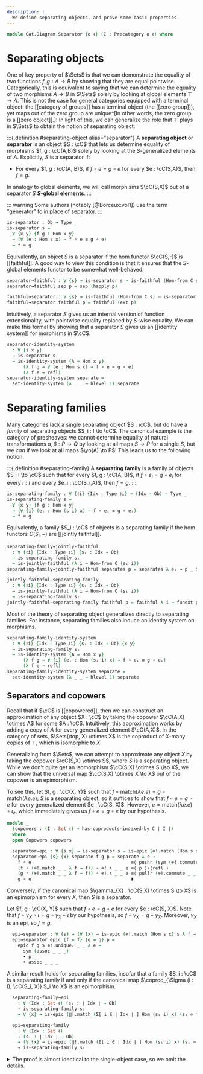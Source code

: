 ```yaml
---
description: |
  We define separating objects, and prove some basic properties.
---
```


<!--
```agda
open import Cat.Diagram.Coproduct.Copower
open import Cat.Diagram.Coproduct.Indexed
open import Cat.Instances.Shape.Terminal
open import Cat.Functor.FullSubcategory
open import Cat.Diagram.Colimit.Base
open import Cat.Diagram.Limit.Finite
open import Cat.Functor.Conservative
open import Cat.Diagram.Coequaliser
open import Cat.Functor.Properties
open import Cat.Diagram.Equaliser
open import Cat.Functor.Constant
open import Cat.Functor.Compose
open import Cat.Instances.Comma
open import Cat.Instances.Sets
open import Cat.Functor.Joint
open import Cat.Diagram.Zero
open import Cat.Functor.Base
open import Cat.Functor.Hom
open import Cat.Prelude

open import Data.Dec.Base

import Cat.Morphism.Strong.Epi
import Cat.Reasoning
```
-->

```agda
module Cat.Diagram.Separator {o ℓ} (C : Precategory o ℓ) where
```

<!--
```agda
open Cat.Morphism.Strong.Epi C
open Cat.Reasoning C
open _=>_
```
-->

<!--
  [TODO: Reed M, 21/01/2024] Write the page on concrete categories; link separators
  to representing objects for the faithful functors.
-->

# Separating objects

One of key property of $\Sets$ is that we can demonstrate the equality of
two functions $f, g : A \to B$ by showing that they are equal pointwise.
Categorically, this is equivalent to saying that we can determine the
equality of two morphisms $A \to B$ in $\Sets$ solely by looking at
global elements $\top \to A$. This is not the case for general categories
equipped with a terminal object: the [[category of groups]] has a terminal
object (the [[zero group]]), yet maps out of the zero group are
unique^[In other words, the zero group is a [[zero object]].]! In light of
this, we can generalize the role that $\top$ plays in $\Sets$ to obtain
the notion of separating object:

:::{.definition #separating-object alias="separator"}
A **separating object** or **separator** is an object $S : \cC$ that lets
us determine equality of morphisms $f, g : \cC(A,B)$ solely by looking at
the $S$-generalized elements of $A$. Explicitly, $S$ is a separator if:
- For every $f, g : \cC(A, B)$, if $f \circ e = g \circ e$ for every
  $e : \cC(S,A)$, then $f = g$.

In analogy to global elements, we will call morphisms $\cC(S,X)$ out of a
separator $S$ **$S$-global elements**.
:::

::: warning
Some authors (notably [@Borceux:vol1]) use the term "generator" to
in place of separator.
:::

```agda
is-separator : Ob → Type _
is-separator s =
  ∀ {x y} {f g : Hom x y}
  → (∀ (e : Hom s x) → f ∘ e ≡ g ∘ e)
  → f ≡ g
```

Equivalently, an object $S$ is a separator if the hom functor $\cC(S,-)$
is [[faithful]]. A good way to view this condition is that it ensures
that the $S$-global elements functor to be somewhat well-behaved.

```agda
separator→faithful : ∀ {s} → is-separator s → is-faithful (Hom-from C s)
separator→faithful sep p = sep (happly p)

faithful→separator : ∀ {s} → is-faithful (Hom-from C s) → is-separator s
faithful→separator faithful p = faithful (ext p)
```

Intuitively, a separator $S$ gives us an internal version of function
extensionality, with pointwise equality replaced by $S$-wise equality.
We can make this formal by showing that a separator $S$ gives us an
[[identity system]] for morphisms in $\cC$.

```agda
separator-identity-system
  : ∀ {s x y}
  → is-separator s
  → is-identity-system {A = Hom x y}
      (λ f g → ∀ (e : Hom s x) → f ∘ e ≡ g ∘ e)
      (λ f e → refl)
separator-identity-system separate =
  set-identity-system (λ _ _ → hlevel 1) separate
```

# Separating families

Many categories lack a single separating object $S : \cC$, but do have a *family* of
separating objects $S_i : I \to \cC$. The canonical example is the category
of presheaves: we cannot determine equality of natural transformations
$\alpha, \beta : P \to Q$ by looking at all maps $S \to P$ for a single $S$,
but we *can* if we look at all maps $\yo(A) \to P$! This leads us to the
following notion:

:::{.definition #separating-family}
A **separating family** is a family of objects $S : I \to \cC$ such that
for every $f, g : \cC(A, B)$, if $f \circ e_i = g \circ e_i$ for every
$i : I$ and every $e_i : \cC(S_i,A)$, then $f = g$.
:::

```agda
is-separating-family : ∀ {ℓi} {Idx : Type ℓi} → (Idx → Ob) → Type _
is-separating-family s =
  ∀ {x y} {f g : Hom x y}
  → (∀ {i} (eᵢ : Hom (s i) x) → f ∘ eᵢ ≡ g ∘ eᵢ)
  → f ≡ g
```

Equivalently, a family $S_i : \cC$ of objects is a separating family if the hom
functors $C(S_i, -)$ are [[jointly faithful]].

```agda
separating-family→jointly-faithful
  : ∀ {ℓi} {Idx : Type ℓi} {sᵢ : Idx → Ob}
  → is-separating-family sᵢ
  → is-jointly-faithful (λ i → Hom-from C (sᵢ i))
separating-family→jointly-faithful separates p = separates λ eᵢ → p _ $ₚ eᵢ

jointly-faithful→separating-family
  : ∀ {ℓi} {Idx : Type ℓi} {sᵢ : Idx → Ob}
  → is-jointly-faithful (λ i → Hom-from C (sᵢ i))
  → is-separating-family sᵢ
jointly-faithful→separating-family faithful p = faithful λ i → funext p
```

Most of the theory of separating object generalizes directly to separating families.
For instance, separating families also induce an identity system on morphisms.

```agda
separating-family-identity-system
  : ∀ {ℓi} {Idx : Type ℓi} {sᵢ : Idx → Ob} {x y}
  → is-separating-family sᵢ
  → is-identity-system {A = Hom x y}
      (λ f g → ∀ {i} (eᵢ : Hom (sᵢ i) x) → f ∘ eᵢ ≡ g ∘ eᵢ)
      (λ f e → refl)
separating-family-identity-system separate =
  set-identity-system (λ _ _ → hlevel 1) separate
```

## Separators and copowers

Recall that if $\cC$ is [[copowered]], then we can construct an
approximation of any object $X : \cC$ by taking the copower $\cC(A,X) \otimes A$
for some $A : \cC$. Intuitively, this approximation works by adding a copy
of $A$ for every generalized element $\cC(A,X)$. In the category of sets,
$\Sets(\top, X) \otimes X$ is the coproduct of $X$-many copies of $\top$,
which is isomorphic to $X$.

Generalizing from $\Sets$, we can attempt to approximate any object
$X$ by taking the copower $\cC(S,X) \otimes S$, where $S$ is a separating
object. While we don't quite get an isomorphism $\cC(S,X) \otimes S \iso X$,
we can show that the universal map $\cC(S,X) \otimes X \to X$ out of the
copower is an epimorphism.

To see this, let $f, g : \cC(X, Y)$ such that
$f \circ \mathrm{match}(\lambda e. e) = g \circ \mathrm{match}(\lambda e. e)$;
$S$ is a separating object, so it suffices to show that $f \circ e = g \circ e$
for every generalized element $e : \cC(S, X)$. However, $e = \mathrm{match}(\lambda e. e) \circ \iota_e$,
which immediately gives us $f \circ e = g \circ e$ by our hypothesis.

```agda
module _
  (copowers : (I : Set ℓ) → has-coproducts-indexed-by C ∣ I ∣)
  where
  open Copowers copowers

  separator→epi : ∀ {s x} → is-separator s → is-epic (⊗!.match (Hom s x) s λ f → f)
  separator→epi {s} {x} separate f g p = separate λ e →
    f ∘ e                                     ≡⟨ pushr (sym (⊗!.commute _ _)) ⟩
    (f ∘ (⊗!.match _ _ λ f → f)) ∘ ⊗!.ι _ _ e ≡⟨ p ⟩∘⟨refl ⟩
    (g ∘ (⊗!.match _ _ λ f → f)) ∘ ⊗!.ι _ _ e ≡⟨ pullr (⊗!.commute _ _) ⟩
    g ∘ e                                     ∎
```

Conversely, if the canonical map $\gamma_{X} : \cC(S,X) \otimes S \to X$
is an epimorphism for every $X$, then $S$ is a separator.

Let $f, g : \cC(X, Y)$ such that $f \circ e = g \circ e$ for every
$e : \cC(S, X)$. Note that $f \circ \gamma_{X} \circ \iota = g \circ \gamma_{X} \circ \iota$
by our hypothesis, so $f \circ \gamma_{X} = g \circ \gamma_{X}$. Moreover,
$\gamma_{X}$ is an epi, so $f = g$.

```agda
  epi→separator : ∀ {s} → (∀ {x} → is-epic (⊗!.match (Hom s x) s λ f → f)) → is-separator s
  epi→separator epic {f = f} {g = g} p =
    epic f g $ ⊗!.unique₂ _ _ λ e →
      sym (assoc _ _ _)
      ∙ p _
      ∙ assoc _ _ _
```

A similar result holds for separating families, insofar that a family
$S_i : \cC$ is a separating family if and only if the canonical map
$\coprod_{\Sigma (i : I), \cC(S_i, X)} S_i \to X$ is an epimorphism.

```agda
  separating-family→epi
    : ∀ (Idx : Set ℓ) (sᵢ : ∣ Idx ∣ → Ob)
    → is-separating-family sᵢ
    → ∀ {x} → is-epic (∐!.match (Σ[ i ∈ ∣ Idx ∣ ] Hom (sᵢ i) x) (sᵢ ⊙ fst) snd)

  epi→separating-family
    : ∀ (Idx : Set ℓ)
    → (sᵢ : ∣ Idx ∣ → Ob)
    → (∀ {x} → is-epic (∐!.match (Σ[ i ∈ ∣ Idx ∣ ] Hom (sᵢ i) x) (sᵢ ⊙ fst) snd))
    → is-separating-family sᵢ
```

<details>
<summary>The proof is almost identical to the single-object case, so
we omit the details.
</summary>
```agda
  separating-family→epi Idx sᵢ separate f g p = separate λ {i} eᵢ →
    f ∘ eᵢ                                     ≡⟨ pushr (sym (∐!.commute _ _)) ⟩
    (f ∘ ∐!.match _ _ snd) ∘ ∐!.ι _ _ (i , eᵢ) ≡⟨ p ⟩∘⟨refl ⟩
    (g ∘ ∐!.match _ _ snd) ∘ ∐!.ι _ _ (i , eᵢ) ≡⟨ pullr (∐!.commute _ _) ⟩
    g ∘ eᵢ                                     ∎

  epi→separating-family Idx sᵢ epic {f = f} {g = g} p =
    epic f g $ ∐!.unique₂ _ _ λ (i , eᵢ) →
      sym (assoc _ _ _)
      ∙ p _
      ∙ assoc _ _ _
```
</details>

## Existence of separating families

If $\cC$ has [[equalisers]] and $\cC(S,-)$ is [[conservative]], then
$S$ is a separating family.

```agda
equalisers+conservative→separator
  : ∀ {s}
  → has-equalisers C
  → is-conservative (Hom-from C s)
  → is-separator s
```

Let $f, g : \cC(A,B)$, and suppose that $f \circ e = g \circ e$ for every $\cC(S,A)$.
We can then form the equaliser $(E,e)$ of $f$ and $g$. Note that if $e$
is invertible, then $f = g$, as $f \circ e = g \circ e$ holds by virtue of
$e$ being an equaliser.

```agda
equalisers+conservative→separator equalisers f∘-conservative {f = f} {g = g} p =
  invertible→epic equ-invertible f g Eq.equal
  where
    module Eq = Equaliser (equalisers f g)
```

Moreover, $\cC(S,-)$ is conservative, so it suffices to prove that
precomposition of $e$ with an $S$-generalized element is an equivalence.
This follows immediately from the universal property of equalisers!

```agda
    equ-invertible : is-invertible Eq.equ
    equ-invertible =
      f∘-conservative $
      is-equiv→is-invertible $
      is-iso→is-equiv $ iso
        (λ e → Eq.universal (p e))
        (λ e → Eq.factors)
        (λ h → sym (Eq.unique refl))
```

A similar line of argument lets us generalize this result to separating
families.

```agda
equalisers+jointly-conservative→separating-family
  : ∀ {κ} {Idx : Type κ} {sᵢ : Idx → Ob}
  → has-equalisers C
  → is-jointly-conservative (λ i → Hom-from C (sᵢ i))
  → is-separating-family sᵢ
```

<details>
<summary>The proof is more-or-less the same, so we omit the details.
</summary>
```agda
equalisers+jointly-conservative→separating-family
  equalisers fᵢ∘-conservative {f = f} {g = g} p =
  invertible→epic equ-invertible f g Eq.equal
  where
    module Eq = Equaliser (equalisers f g)

    equ-invertible : is-invertible Eq.equ
    equ-invertible =
      fᵢ∘-conservative λ i →
      is-equiv→is-invertible $
      is-iso→is-equiv $ iso
        (λ eᵢ → Eq.universal (p eᵢ))
        (λ eᵢ → Eq.factors)
        (λ h → sym (Eq.unique refl))
```
</details>


```agda
```

Our next result lets us relate separating objects and separating families.
Clearly, a separating object yields a separating family; when does the
converse hold?

One possible scenario is that there is an object $X : \cC$ such that
every $S_i$ comes equipped with a section/retraction pair
$f_i : S_i \rightleftarrows X : r_i$. To see why, let $g, h : \cC(A, B)$
and suppose that $g \circ e = h \circ e$ for every $e : \cC(X, A)$.
As $S_i$ is a separating family, it suffices to show that $g \circ e_i = h \circ e_i$
for every $i : I$, $e_i : \cC(S_i, A)$.

Next, note that $g \circ e_i = g  \circ e_i \circ r_i \circ f_i$, as
$f_i$ and $r_i$ are a section/retraction pair. Moreover,
$e_i \circ r_i : \cC(X, A)$, so

$$g \circ e_i \circ r_i \circ f_i = h \circ e_i \circ r_i \circ f_i$$

by our hypothesis. Finally, we can use the fact that $f_i$ and $r_i$
are a section/retraction pair to observe that $g \circ e_i = f \circ e_i$,
completing the proof

```agda
retracts+separating-family→separator
  : ∀ {κ} {Idx : Type κ} {sᵢ : Idx → Ob} {x : Ob}
  → is-separating-family sᵢ
  → (fᵢ : ∀ i → Hom (sᵢ i) x)
  → (∀ i → has-retract (fᵢ i))
  → is-separator x
retracts+separating-family→separator separate fᵢ r {f = g} {g = h} p =
  separate λ {i} eᵢ →
    g ∘ eᵢ                         ≡˘⟨ pullr (cancelr (r i .is-retract)) ⟩
    (g ∘ eᵢ ∘ r i .retract) ∘ fᵢ i ≡⟨ ap₂ _∘_ (p (eᵢ ∘ r i .retract)) refl ⟩
    (h ∘ eᵢ ∘ r i .retract) ∘ fᵢ i ≡⟨ pullr (cancelr (r i .is-retract)) ⟩
    h ∘ eᵢ                         ∎
```

We can immediately use this result to note that a separating family
$S_i$ can be turned into a separating object, provided that:

1. The separating family $S_i$ is indexed by a [[discrete]] type.
2. The coproduct of $\coprod_{I} S_i$ exists.
3. $\cC$ has a zero object.


```agda
zero+separating-family→separator
  : ∀ {κ} {Idx : Type κ} {sᵢ : Idx → Ob} {∐s : Ob} {ι : ∀ i → Hom (sᵢ i) ∐s}
  → ⦃ Idx-Discrete : Discrete Idx ⦄
  → Zero C
  → is-separating-family sᵢ
  → is-indexed-coproduct C sᵢ ι
  → is-separator ∐s
```

This follows immediately from the fact that coproduct inclusions have
retracts when hypotheses (1) and (3) hold.

```agda
zero+separating-family→separator {ι = ι} z separates coprod =
  retracts+separating-family→separator separates ι $
  zero→ι-has-retract C coprod z
```

# Dense separators

As noted in the previous sections, separating objects categorify
the idea that the behaviour of functions can be determined by their
action on $S$-generalized elements. However, note that a separating
object only lets us *equate* morphisms; ideally, we would be able to
construct a morphism $\cC(X,Y)$ by giving a function $\cC(S,X) \to \cC(S,Y)$
on $S$-generalized elements as well! This desire leads directly to the
notion of a **dense separating object**.

:::{.definition #dense-separating-object alias="dense-separator"}
An object $S : \cC$ **dense separating object** is a
**dense separating object** or **dense separator** if:

- For all $X, Y : \cC$, a function $\eta : \cC(S,X) \to \cC(S,Y)$ induces
  a morphism $u_{\eta} : \cC(X,Y)$; and
- For every generalized element $e : \cC(S, X)$, $u_{\eta} \circ e = \eta e$; and
- The map $u_{f}$ is universal among all such maps.
:::

```agda
record is-dense-separator (s : Ob) : Type (o ⊔ ℓ) where
  no-eta-equality
  field
    universal
      : ∀ {x y}
      → (eta : Hom s x → Hom s y)
      → Hom x y
    commute
      : ∀ {x y}
      → {eta : Hom s x → Hom s y}
      → {e : Hom s x}
      → universal eta ∘ e ≡ eta e
    unique
      : ∀ {x y}
      → {eta : Hom s x → Hom s y}
      → (h : Hom x y)
      → (∀ (e : Hom s x) → h ∘ e ≡ eta e)
      → h ≡ universal eta
```

As the name suggests, dense separators are separators: this follows
directly from the uniqueness of the universal map.

```agda
  separate
    : ∀ {x y}
    → {f g : Hom x y}
    → (∀ (e : Hom s x) → f ∘ e ≡ g ∘ e)
    → f ≡ g
  separate p = unique _ p ∙ sym (unique _ λ _ → refl)
```

<!--
```agda
module _ where
  open is-dense-separator
```
-->

Equivalently, an object $S$ is a dense separator if the hom functor
$\cC(S,-)$ is [[fully faithful]].

```agda
  dense-separator→ff
    : ∀ {s}
    → is-dense-separator s
    → is-fully-faithful (Hom-from C s)
  dense-separator→ff dense =
    is-iso→is-equiv $ iso
      (dense .universal)
      (λ eta → ext λ e → dense .commute)
      (λ h → sym (dense .unique h (λ _ → refl)))

  ff→dense-separator
    : ∀ {s}
    → is-fully-faithful (Hom-from C s)
    → is-dense-separator s
  ff→dense-separator ff .universal =
    equiv→inverse ff
  ff→dense-separator ff .commute {eta = eta} {e = e} =
    equiv→counit ff eta $ₚ e
  ff→dense-separator ff .unique h p =
    sym (equiv→unit ff h) ∙ ap (equiv→inverse ff) (ext p)
```

Furthermore, if $S$ is a dense separator, then every object $X$ is a copower
$\cC(S,X) \otimes S$. This can be seen as providing a particularly strong form
of the [[coyoneda lemma]] for $\cC$, as every object can be expressed as a colimit
of a single object. Alternatively, this is a categorification of the idea
that every set is a coproduct of copies of the point!

```agda
dense-separator→coyoneda
  : ∀ {s}
  → is-dense-separator s
  → ∀ (x : Ob)
  → is-indexed-coproduct C {Idx = Hom s x} (λ _ → s) (λ f → f)
dense-separator→coyoneda {s = s} dense x = is-copower where
  module dense = is-dense-separator dense
  open is-indexed-coproduct

  is-copower : is-indexed-coproduct C {Idx = Hom s x} (λ _ → s) (λ f → f)
  is-copower .match  = dense.universal
  is-copower .commute = dense.commute
  is-copower .unique h p = dense.unique _ p
```

The converse is also true: if every object $X$ is a copower $\cC(S,X) \otimes S$,
then $S$ is a dense separator.

```agda
coyoneda→dense-separator
  : ∀ {s}
  → (∀ (x : Ob) → is-indexed-coproduct C {Idx = Hom s x} (λ _ → s) (λ f → f))
  → is-dense-separator s
coyoneda→dense-separator {s} coyo = dense where
  module coyo (x : Ob) = is-indexed-coproduct (coyo x)
  open is-dense-separator

  dense : is-dense-separator s
  dense .universal = coyo.match _
  dense .commute = coyo.commute _
  dense .unique h p = coyo.unique _ _ p
```

## Dense separating families

Next, we extend the notion of a dense separator to a family of objects.

::: {.definition #dense-separating-family}
A family of objects $S_i : \cC$ is a **dense separating family** if:

- functions $\eta : (i : I) \to \cC(S_i, X) \to \cC(S_i, y)$ with
  $\eta_i (f \circ g) = \eta_j f \circ g$ induce maps $u_{\eta} : \cC(X,Y)$; and
- For every $e_i : \cC(S_i, X)$, $u_{\eta} \circ e_i = \eta_i e_i$; and
- The map $u_{f}$ is universal among all such maps.
:::

```agda
record is-dense-separating-family
  {Idx : Type ℓ}
  (sᵢ : Idx → Ob)
  : Type (o ⊔ ℓ) where
  no-eta-equality
  field
    universal
      : ∀ {x y}
      → (eta : ∀ i → Hom (sᵢ i) x → Hom (sᵢ i) y)
      → (∀ {i j} (f : Hom (sᵢ j) x) (g : Hom (sᵢ i) (sᵢ j)) → eta i (f ∘ g) ≡ eta j f ∘ g)
      → Hom x y
    commute
      : ∀ {x y}
      → {eta : ∀ i → Hom (sᵢ i) x → Hom (sᵢ i) y}
      → {p : ∀ {i j} (f : Hom (sᵢ j) x) (g : Hom (sᵢ i) (sᵢ j)) → eta i (f ∘ g) ≡ eta j f ∘ g}
      → {i : Idx} {eᵢ : Hom (sᵢ i) x}
      → universal eta p ∘ eᵢ ≡ eta i eᵢ
    unique
      : ∀ {x y}
      → {eta : ∀ i → Hom (sᵢ i) x → Hom (sᵢ i) y}
      → {p : ∀ {i j} (f : Hom (sᵢ j) x) (g : Hom (sᵢ i) (sᵢ j)) → eta i (f ∘ g) ≡ eta j f ∘ g}
      → (h : Hom x y)
      → (∀ (i : Idx) → (eᵢ : Hom (sᵢ i) x) → h ∘ eᵢ ≡ eta i eᵢ)
      → h ≡ universal eta p
```

Like their single-object counterparts, dense separating families are
also separating families; this follows immediately from the uniqueness
of the universal map.

```agda
  separate
    : ∀ {x y}
    → {f g : Hom x y}
    → (∀ (i : Idx) (eᵢ : Hom (sᵢ i) x) → f ∘ eᵢ ≡ g ∘ eᵢ)
    → f ≡ g
  separate p =
    unique {p = λ _ _ → assoc _ _ _} _ p
    ∙ sym (unique _ λ _ _ → refl)
```


<!--
```agda
module _ {Idx} {sᵢ : Idx → Ob} where
  open is-dense-separating-family
```
-->

Equivalently, a dense separating family is an family $S_i : I \to \cC$ such
that the functors $\cC(S_i,-)$ are [[jointly fully faithful]].
Unfortunately, we need to jump through some hoops to construct the
appropriate functor from the full subcategory generated
by $S_i$ into $[\cC, \Sets]$

```agda
  jointly-ff→dense-separating-family
    : is-jointly-fully-faithful (よcov C F∘ Functor.op (Forget-family {C = C} sᵢ))
    → is-dense-separating-family sᵢ
  jointly-ff→dense-separating-family joint-ff .universal eta p =
    equiv→inverse joint-ff λ where
      .η → eta
      .is-natural _ _ g → ext λ f → p f g
  jointly-ff→dense-separating-family joint-ff .commute {i = i} {eᵢ = eᵢ} =
    equiv→counit joint-ff _ ηₚ i $ₚ eᵢ
  jointly-ff→dense-separating-family joint-ff .unique h p =
    sym (equiv→unit joint-ff h) ∙ ap (equiv→inverse joint-ff) (ext p)

  dense-separating-family→jointly-ff
    : is-dense-separating-family sᵢ
    → is-jointly-fully-faithful (よcov C F∘ Functor.op (Forget-family {C = C} sᵢ))
  dense-separating-family→jointly-ff dense =
    is-iso→is-equiv $ iso
      (λ α → dense .universal (α .η) (λ f g → α .is-natural _ _ g $ₚ f))
      (λ α → ext λ i eᵢ → dense .commute)
      λ h → sym (dense .unique h λ i eᵢ → refl)
```

We can also express this universality using the language of colimits.
In particular, if $S_i : I \to \cC$ is a dense separating family,
then every object of $\cC$ can be expressed as a colimit over the
diagram $\mathrm{Dom}_{X} : S_i \downarrow X \to \cC$ that takes a map
$\cC(S_i, X)$ to its domain.

<!--
```agda
module _
  {Idx : Type ℓ}
  {sᵢ : Idx → Ob}
  where
  open ↓Obj using (map)
  open ↓Hom using (sq)
```
-->

```agda
  Approx : ∀ x → Functor (Forget-family {C = C} sᵢ ↘ x) C
  Approx x = Forget-family sᵢ F∘ Dom _ _

  is-dense-separating-family→coyoneda
    : is-dense-separating-family sᵢ
    → ∀ (x : Ob) → is-colimit (Approx x) x θ↘
```

First, note that we have a canonical cocone $\mathrm{Dom}_{X} \to \Delta_{X}$
that takes an object in slice $\cC(S_i, X)$ to itself.

```agda
  is-dense-separating-family→coyoneda dense x = to-is-colimitp colim refl where
    module dense = is-dense-separating-family dense
    open make-is-colimit

    colim : make-is-colimit (Approx x) x
    colim .ψ x = x .map
    colim .commutes f = f .sq ∙ idl _
```

Moreover, this cocone is universal: given another cocone $\epsilon$ over $Y$,
we can form a map $X \to Y$ by using the universal property of dense
separating families.

```agda
    colim .universal eps p =
      dense.universal
        (λ i fᵢ → eps (↓obj fᵢ))
        (λ f g → sym (p (↓hom (sym (idl _)))))
    colim .factors {j} eps p =
      dense.universal _ _ ∘ colim .ψ j ≡⟨ dense.commute ⟩
      eps (↓obj (j .map))             ≡⟨ ap eps (↓Obj-path _ _ refl refl refl) ⟩
      eps j                           ∎
    colim .unique eta p other q = dense.unique other (λ i fᵢ → q (↓obj fᵢ))
```

As expected, the converse also holds: the proof is more or less the
previous proof in reverse, so we do not comment on it too deeply.

```agda
  coyoneda→is-dense-separating-family
    : (∀ (x : Ob) → is-colimit (Approx x) x θ↘)
    → is-dense-separating-family sᵢ
  coyoneda→is-dense-separating-family colim = dense where
    module colim {x} = is-colimit (colim x)
    open is-dense-separating-family

    dense : is-dense-separating-family sᵢ
    dense .universal eta p =
      colim.universal
        (λ f → eta _ (f .map))
        (λ γ → sym (p _ _) ∙ ap (eta _) (γ .sq ∙ idl _))
    dense .commute {eᵢ = eᵢ} =
      colim.factors {j = ↓obj eᵢ} _ _
    dense .unique h p =
      colim.unique _ _ _ λ j → p _ (j .map)
```
